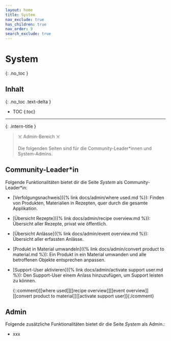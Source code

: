 ```yaml
---
layout: home
title: System
nav_exclude: true
has_children: true
nav_order: 9
search_exclude: true
---
```

# System
{: .no_toc }
## Inhalt
{: .no_toc .text-delta }

- TOC
{:toc}

---

{: .intern-title }

> ☠️ Admin-Bereich ☠️
>
>Die folgenden Seiten sind für die Community-Leader\*innen und System-Admins.

## Community-Leader\*in

Folgende Funktionalitäten bietet dir die Seite _System_ als Community-Leader\*in:

* [Verfolgungsnachweis]({% link docs/admin/where used.md %}): Finden von Produkten, Materialien in Rezepten, quer durch die gesamte Applikation.
* [Übersicht Rezepte]({% link docs/admin/recipe overview.md %}): Übersicht aller Rezepte, privat wie öffentlich.
* [Übersicht Anlässe]({% link docs/admin/event overview.md %}): Übersicht aller erfassten Anlässe.
* [Produkt in Material umwandeln]({% link docs/admin/convert product to material.md %}): Ein Produkt in ein Material umwanden und alle betroffenen Objekte entsprechen anpassen.
* [Support-User aktivieren]({% link docs/admin/activate support user.md %}): Den Support-User einem Anlass hinzuzufügen, um Support leisten zu können.

  {::comment}[[where used]][[recipe overview]][[event overview]][[convert product to material]][[activate support user]]{:/comment}

## Admin

Folgende zusätzliche Funktionalitäten bietet dir die Seite _System_ als Admin.:

* xxx

